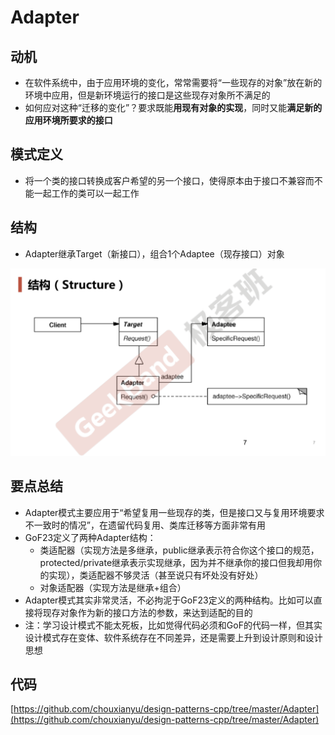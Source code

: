 # Adapter

## 动机

* 在软件系统中，由于应用环境的变化，常常需要将“一些现存的对象”放在新的环境中应用，但是新环境运行的接口是这些现存对象所不满足的
* 如何应对这种“迁移的变化”？要求既能**用现有对象的实现**，同时又能**满足新的应用环境所要求的接口**

## 模式定义

* 将一个类的接口转换成客户希望的另一个接口，使得原本由于接口不兼容而不能一起工作的类可以一起工作

## 结构

* Adapter继承Target（新接口），组合1个Adaptee（现存接口）对象

![](./images/Adapter.png)

## 要点总结

* Adapter模式主要应用于“希望复用一些现存的类，但是接口又与复用环境要求不一致时的情况”，在遗留代码复用、类库迁移等方面非常有用
* GoF23定义了两种Adapter结构：
  * 类适配器（实现方法是多继承，public继承表示符合你这个接口的规范，protected/private继承表示实现继承，因为并不继承你的接口但我却用你的实现），类适配器不够灵活（甚至说只有坏处没有好处）
  * 对象适配器（实现方法是继承+组合）
* Adapter模式其实非常灵活，不必拘泥于GoF23定义的两种结构。比如可以直接将现存对象作为新的接口方法的参数，来达到适配的目的
* 注：学习设计模式不能太死板，比如觉得代码必须和GoF的代码一样，但其实设计模式存在变体、软件系统存在不同差异，还是需要上升到设计原则和设计思想

## 代码

[https://github.com/chouxianyu/design-patterns-cpp/tree/master/Adapter](https://github.com/chouxianyu/design-patterns-cpp/tree/master/Adapter)

